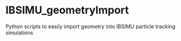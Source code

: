 # IBSIMU_geometryImport
Python scripts to easily import geometry into IBSIMU particle tracking simulations
